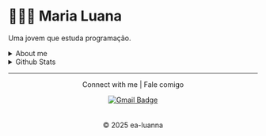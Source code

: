 
# 👩🏻‍💻 Maria Luana

Uma jovem que estuda programação.
<details>
    <summary>About me</summary>
<br>
    
- Undergraduate Student in Systems Analysis and Development | IFPI
- Environmental Technician | IFPI
</details>

<details>
  <summary>Github Stats</summary>
  <br>
  <p>
    <img src="https://github-readme-stats.vercel.app/api/top-langs/?username=ea-luanna&theme=radical&bg_color=000000&title_color=ffffff&text_color=ffffff"/>
    <img src="https://github-readme-stats.vercel.app/api?username=ea-luanna&show_icons=true&include_all_commits=true&theme=radical&bg_color=000000&title_color=ffffff&text_color=ffffff&icon_color=ffffff"/>
  </p>
</details>

<hr/>

<p align="center">Connect with me | Fale comigo</p>

<div align="center">
<a href="mailto:contatoludev@gmail.com">
  <img src="https://img.shields.io/badge/-contatoludev@gmail.com-143d81?logo=gmail&logoColor=white" alt="Gmail Badge" />
</a>
</div>

<br>
<br>

<div align="center">
  &copy; 2025 ea-luanna
</div>


